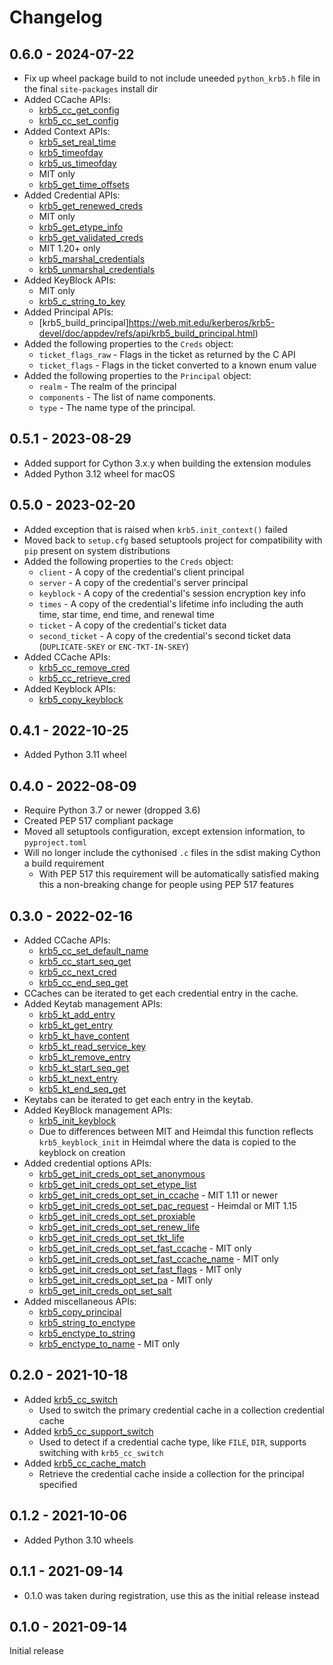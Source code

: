 # Changelog

## 0.6.0 - 2024-07-22

* Fix up wheel package build to not include uneeded `python_krb5.h` file in the final `site-packages` install dir
* Added CCache APIs:
  * [krb5_cc_get_config](https://web.mit.edu/kerberos/krb5-devel/doc/appdev/refs/api/krb5_cc_get_config.html)
  * [krb5_cc_set_config](https://web.mit.edu/kerberos/krb5-devel/doc/appdev/refs/api/krb5_cc_set_config.html)
* Added Context APIs:
  * [krb5_set_real_time](https://web.mit.edu/kerberos/krb5-devel/doc/appdev/refs/api/krb5_set_real_time.html)
  * [krb5_timeofday](https://web.mit.edu/Kerberos/krb5-devel/doc/appdev/refs/api/krb5_timeofday.html)
  * [krb5_us_timeofday](https://web.mit.edu/kerberos/krb5-devel/doc/appdev/refs/api/krb5_us_timeofday.html)
  * MIT only
  * [krb5_get_time_offsets](https://web.mit.edu/kerberos/krb5-devel/doc/appdev/refs/api/krb5_get_time_offsets.html)
* Added Credential APIs:
  * [krb5_get_renewed_creds](https://web.mit.edu/kerberos/krb5-devel/doc/appdev/refs/api/krb5_get_renewed_creds.html)
  * MIT only
  * [krb5_get_etype_info](https://web.mit.edu/kerberos/krb5-devel/doc/appdev/refs/api/krb5_get_etype_info.html)
  * [krb5_get_validated_creds](https://web.mit.edu/kerberos/krb5-devel/doc/appdev/refs/api/krb5_get_validated_creds.html)
  * MIT 1.20+ only
  * [krb5_marshal_credentials](https://web.mit.edu/kerberos/krb5-devel/doc/appdev/refs/api/krb5_marshal_credentials.html)
  * [krb5_unmarshal_credentials](https://web.mit.edu/kerberos/krb5-devel/doc/appdev/refs/api/krb5_unmarshal_credentials.html)
* Added KeyBlock APIs:
  * MIT only
  * [krb5_c_string_to_key](https://web.mit.edu/kerberos/krb5-devel/doc/appdev/refs/api/krb5_c_string_to_key.html)
* Added Principal APIs:
  * [krb5_build_principal]https://web.mit.edu/kerberos/krb5-devel/doc/appdev/refs/api/krb5_build_principal.html)
* Added the following properties to the `Creds` object:
  * `ticket_flags_raw` - Flags in the ticket as returned by the C API
  * `ticket_flags` - Flags in the ticket converted to a known enum value
* Added the following properties to the `Principal` object:
  * `realm` - The realm of the principal
  * `components` - The list of name components.
  * `type` - The name type of the principal.

## 0.5.1 - 2023-08-29

* Added support for Cython 3.x.y when building the extension modules
* Added Python 3.12 wheel for macOS

## 0.5.0 - 2023-02-20

* Added exception that is raised when `krb5.init_context()` failed
* Moved back to `setup.cfg` based setuptools project for compatibility with `pip` present on system distributions
* Added the following properties to the `Creds` object:
  * `client` - A copy of the credential's client principal
  * `server` - A copy of the credential's server principal
  * `keyblock` - A copy of the credential's session encryption key info
  * `times` - A copy of the credential's lifetime info including the auth time, star time, end time, and renewal time
  * `ticket` -  A copy of the credential's ticket data
  * `second_ticket` - A copy of the credential's second ticket data (`DUPLICATE-SKEY` or `ENC-TKT-IN-SKEY`)
* Added CCache APIs:
  * [krb5_cc_remove_cred](https://web.mit.edu/kerberos/krb5-devel/doc/appdev/refs/api/krb5_cc_remove_cred.html)
  * [krb5_cc_retrieve_cred](https://web.mit.edu/kerberos/krb5-devel/doc/appdev/refs/api/krb5_cc_retrieve_cred.html)
* Added Keyblock APIs:
  * [krb5_copy_keyblock](https://web.mit.edu/kerberos/krb5-devel/doc/appdev/refs/api/krb5_copy_keyblock.html)

## 0.4.1 - 2022-10-25

* Added Python 3.11 wheel

## 0.4.0 - 2022-08-09

* Require Python 3.7 or newer (dropped 3.6)
* Created PEP 517 compliant package
* Moved all setuptools configuration, except extension information, to `pyproject.toml`
* Will no longer include the cythonised `.c` files in the sdist making Cython a build requirement
  * With PEP 517 this requirement will be automatically satisfied making this a non-breaking change for people using PEP 517 features

## 0.3.0 - 2022-02-16

* Added CCache APIs:
  * [krb5_cc_set_default_name](https://web.mit.edu/kerberos/krb5-devel/doc/appdev/refs/api/krb5_cc_set_default_name.html)
  * [krb5_cc_start_seq_get](https://web.mit.edu/kerberos/krb5-devel/doc/appdev/refs/api/krb5_cc_start_seq_get.html#c.krb5_cc_start_seq_get)
  * [krb5_cc_next_cred](https://web.mit.edu/kerberos/krb5-devel/doc/appdev/refs/api/krb5_cc_next_cred.html#c.krb5_cc_next_cred)
  * [krb5_cc_end_seq_get](https://web.mit.edu/kerberos/krb5-devel/doc/appdev/refs/api/krb5_cc_end_seq_get.html#c.krb5_cc_end_seq_get)
* CCaches can be iterated to get each credential entry in the cache.
* Added Keytab management APIs:
  * [krb5_kt_add_entry](https://web.mit.edu/kerberos/krb5-latest/doc/appdev/refs/api/krb5_kt_add_entry.html)
  * [krb5_kt_get_entry](https://web.mit.edu/kerberos/krb5-latest/doc/appdev/refs/api/krb5_kt_get_entry.html)
  * [krb5_kt_have_content](https://web.mit.edu/kerberos/krb5-latest/doc/appdev/refs/api/krb5_kt_have_content.html)
  * [krb5_kt_read_service_key](https://web.mit.edu/kerberos/krb5-devel/doc/appdev/refs/api/krb5_kt_read_service_key.html)
  * [krb5_kt_remove_entry](https://web.mit.edu/kerberos/krb5-latest/doc/appdev/refs/api/krb5_kt_remove_entry.html)
  * [krb5_kt_start_seq_get](https://web.mit.edu/kerberos/krb5-latest/doc/appdev/refs/api/krb5_kt_start_seq_get.html)
  * [krb5_kt_next_entry](https://web.mit.edu/kerberos/krb5-latest/doc/appdev/refs/api/krb5_kt_next_entry.html)
  * [krb5_kt_end_seq_get](https://web.mit.edu/kerberos/krb5-latest/doc/appdev/refs/api/krb5_kt_end_seq_get.html)
* Keytabs can be iterated to get each entry in the keytab.
* Added KeyBlock management APIs:
  * [krb5_init_keyblock](https://web.mit.edu/kerberos/krb5-latest/doc/appdev/refs/api/krb5_init_keyblock.html)
  * Due to differences between MIT and Heimdal this function reflects `krb5_keyblock_init` in Heimdal where the data is copied to the keyblock on creation
* Added credential options APIs:
  * [krb5_get_init_creds_opt_set_anonymous](https://web.mit.edu/kerberos/krb5-latest/doc/appdev/refs/api/krb5_get_init_creds_opt_set_anonymous.html)
  * [krb5_get_init_creds_opt_set_etype_list](https://web.mit.edu/kerberos/krb5-latest/doc/appdev/refs/api/krb5_get_init_creds_opt_set_etype_list.html)
  * [krb5_get_init_creds_opt_set_in_ccache](https://web.mit.edu/kerberos/krb5-latest/doc/appdev/refs/api/krb5_get_init_creds_opt_set_in_ccache.html) - MIT 1.11 or newer
  * [krb5_get_init_creds_opt_set_pac_request](https://web.mit.edu/kerberos/krb5-latest/doc/appdev/refs/api/krb5_get_init_creds_opt_set_pac_request.html) - Heimdal or MIT 1.15
  * [krb5_get_init_creds_opt_set_proxiable](https://web.mit.edu/kerberos/krb5-latest/doc/appdev/refs/api/krb5_get_init_creds_opt_set_proxiable.html)
  * [krb5_get_init_creds_opt_set_renew_life](https://web.mit.edu/kerberos/krb5-latest/doc/appdev/refs/api/krb5_get_init_creds_opt_set_renew_life.html)
  * [krb5_get_init_creds_opt_set_tkt_life](https://web.mit.edu/kerberos/krb5-latest/doc/appdev/refs/api/krb5_get_init_creds_opt_set_tkt_life.html)
  * [krb5_get_init_creds_opt_set_fast_ccache](https://web.mit.edu/kerberos/krb5-latest/doc/appdev/refs/api/krb5_get_init_creds_opt_set_fast_ccache.html) - MIT only
  * [krb5_get_init_creds_opt_set_fast_ccache_name](https://web.mit.edu/kerberos/krb5-latest/doc/appdev/refs/api/krb5_get_init_creds_opt_set_fast_ccache_name.html) - MIT only
  * [krb5_get_init_creds_opt_set_fast_flags](https://web.mit.edu/kerberos/krb5-latest/doc/appdev/refs/api/krb5_get_init_creds_opt_set_fast_flags.html) - MIT only
  * [krb5_get_init_creds_opt_set_pa](https://web.mit.edu/kerberos/krb5-latest/doc/appdev/refs/api/krb5_get_init_creds_opt_set_pa.html) - MIT only
  * [krb5_get_init_creds_opt_set_salt](https://web.mit.edu/kerberos/krb5-latest/doc/appdev/refs/api/krb5_get_init_creds_opt_set_salt.html)
* Added miscellaneous APIs:
  * [krb5_copy_principal](https://web.mit.edu/kerberos/krb5-latest/doc/appdev/refs/api/krb5_copy_principal.html)
  * [krb5_string_to_enctype](https://web.mit.edu/kerberos/krb5-latest/doc/appdev/refs/api/krb5_string_to_enctype.html)
  * [krb5_enctype_to_string](https://web.mit.edu/kerberos/krb5-latest/doc/appdev/refs/api/krb5_enctype_to_string.html)
  * [krb5_enctype_to_name](https://web.mit.edu/kerberos/krb5-latest/doc/appdev/refs/api/krb5_enctype_to_name.html) - MIT only


## 0.2.0 - 2021-10-18

* Added [krb5_cc_switch](https://web.mit.edu/kerberos/krb5-latest/doc/appdev/refs/api/krb5_cc_switch.html)
  * Used to switch the primary credential cache in a collection credential cache
* Added [krb5_cc_support_switch](https://github.com/heimdal/heimdal/blob/9dcab76724b417140b4e475701118a01d2892e7c/lib/krb5/cache.c)
  * Used to detect if a credential cache type, like `FILE`, `DIR`, supports switching with `krb5_cc_switch`
* Added [krb5_cc_cache_match](https://web.mit.edu/kerberos/krb5-latest/doc/appdev/refs/api/krb5_cc_cache_match.html)
  * Retrieve the credential cache inside a collection for the principal specified


## 0.1.2 - 2021-10-06

* Added Python 3.10 wheels


## 0.1.1 - 2021-09-14

* 0.1.0 was taken during registration, use this as the initial release instead


## 0.1.0 - 2021-09-14

Initial release
